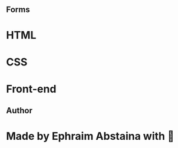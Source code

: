 ## Forms
# <p> HTML </p>
# <p> CSS </p>
# <p> Front-end </p>

## Author 

<h1> Made by Ephraim Abstaina with 🤍</h>
